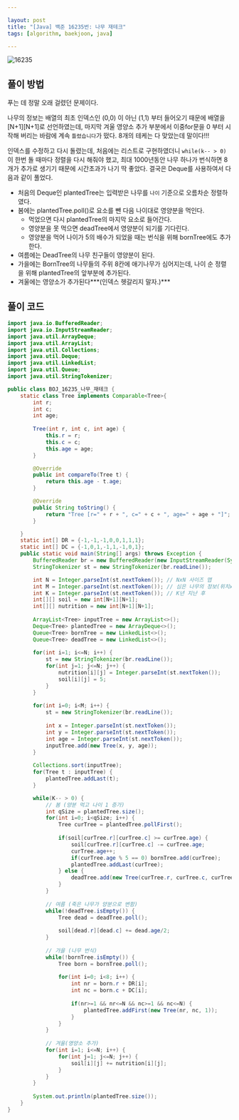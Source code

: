 ```yaml
---

layout: post
title: "[Java] 백준 16235번: 나무 재테크"
tags: [algorithm, baekjoon, java]

---
```


![16235](https://github.com/piacu/piacu.github.io/assets/26267376/dd7a59e7-a682-4476-8ec7-6bac5cc75182)



## 풀이 방법

푸는 데 정말 오래 걸렸던 문제이다.

나무의 정보는 배열의 최초 인덱스인 (0,0) 이 아닌 (1,1) 부터 들어오기 때문에 배열을 \[N+1][N+1]로 선언하였는데, 마지막 겨울 영양소 추가 부분에서 이중for문을 0 부터 시작해 버리는 바람에 계속 `틀렸습니다`가 떴다. 8개의 테케는 다 맞았는데 말이다!!!

인덱스를 수정하고 다시 돌렸는데, 처음에는 리스트로 구현하였더니 `while(k-- > 0)` 이 한번 돌 때마다 정렬을 다시 해줘야 했고, 최대 1000년동안 나무 하나가 번식하면 8개가 추가로 생기기 때문에 시간초과가 나기 딱 좋았다. 결국은 Deque를 사용하여서 다음과 같이 풀었다.

* 처음의 Deque인 plantedTree는 입력받은 나무를 `나이` 기준으로 오름차순 정렬하였다.
* 봄에는 plantedTree.poll()로 요소를 뺀 다음 나이대로 영양분을 먹인다.
  * 먹었으면 다시 plantedTree의 마지막 요소로 들어간다.
  * 영양분을 못 먹으면 deadTree에서 영양분이 되기를 기다린다.
  * 영양분을 먹어 나이가 5의 배수가 되었을 때는 번식을 위해 bornTree에도 추가한다.
* 여름에는 DeadTree의 나무 친구들이 영양분이 된다.
* 가을에는 BornTree의 나무들의 주위 8칸에 애기나무가 심어지는데, 나이 순 정렬을 위해 plantedTree의 앞부분에 추가된다.
* 겨울에는 영양소가 추가된다***(인덱스 헷갈리지 말자.)***



## 풀이 코드

```java
import java.io.BufferedReader;
import java.io.InputStreamReader;
import java.util.ArrayDeque;
import java.util.ArrayList;
import java.util.Collections;
import java.util.Deque;
import java.util.LinkedList;
import java.util.Queue;
import java.util.StringTokenizer;

public class BOJ_16235_나무_재테크 {
	static class Tree implements Comparable<Tree>{
		int r;
		int c;
		int age;
		
		Tree(int r, int c, int age) {
			this.r = r;
			this.c = c;
			this.age = age;
		}

		@Override
		public int compareTo(Tree t) {
			return this.age - t.age;
		}

		@Override
		public String toString() {
			return "Tree [r=" + r + ", c=" + c + ", age=" + age + "]";
		}

	}
	static int[] DR = {-1,-1,-1,0,0,1,1,1};
	static int[] DC = {-1,0,1,-1,1,-1,0,1};
	public static void main(String[] args) throws Exception {
		BufferedReader br = new BufferedReader(new InputStreamReader(System.in));
		StringTokenizer st = new StringTokenizer(br.readLine());

		int N = Integer.parseInt(st.nextToken()); // NxN 사이즈 맵
		int M = Integer.parseInt(st.nextToken()); // 심은 나무의 정보(위치x, 위치y, 나이)
		int K = Integer.parseInt(st.nextToken()); // K년 지난 후
		int[][] soil = new int[N+1][N+1];
		int[][] nutrition = new int[N+1][N+1];
		
		ArrayList<Tree> inputTree = new ArrayList<>();
		Deque<Tree> plantedTree = new ArrayDeque<>();
		Queue<Tree> bornTree = new LinkedList<>();
		Queue<Tree> deadTree = new LinkedList<>();
		
		for(int i=1; i<=N; i++) {
			st = new StringTokenizer(br.readLine());
			for(int j=1; j<=N; j++) {
				nutrition[i][j] = Integer.parseInt(st.nextToken());
				soil[i][j] = 5;
			}
		}
		
		for(int i=0; i<M; i++) {
			st = new StringTokenizer(br.readLine());
			
			int x = Integer.parseInt(st.nextToken());
			int y = Integer.parseInt(st.nextToken());
			int age = Integer.parseInt(st.nextToken());
			inputTree.add(new Tree(x, y, age));
		}
		
		Collections.sort(inputTree);
		for(Tree t : inputTree) {
			plantedTree.addLast(t);
		}

		while(K-- > 0) {
			// 봄 (양분 먹고 나이 1 증가)
			int qSize = plantedTree.size();
			for(int i=0; i<qSize; i++) {
				Tree curTree = plantedTree.pollFirst();
				
				if(soil[curTree.r][curTree.c] >= curTree.age) {
					soil[curTree.r][curTree.c] -= curTree.age;
					curTree.age++;
					if(curTree.age % 5 == 0) bornTree.add(curTree);
					plantedTree.addLast(curTree);
				} else {
					deadTree.add(new Tree(curTree.r, curTree.c, curTree.age));
				}
			}
			
			// 여름 (죽은 나무가 양분으로 변함)
			while(!deadTree.isEmpty()) {
				Tree dead = deadTree.poll();
				
				soil[dead.r][dead.c] += dead.age/2;
			}
			
			// 가을 (나무 번식)
			while(!bornTree.isEmpty()) {
				Tree born = bornTree.poll();
				
				for(int i=0; i<8; i++) {
					int nr = born.r + DR[i];
					int nc = born.c + DC[i];
					
					if(nr>=1 && nr<=N && nc>=1 && nc<=N) {
						plantedTree.addFirst(new Tree(nr, nc, 1));
					}
				}
			}
			
			// 겨울(영양소 추가)
			for(int i=1; i<=N; i++) {
				for(int j=1; j<=N; j++) {
					soil[i][j] += nutrition[i][j];
				}
			}
		}
	
		System.out.println(plantedTree.size());
	}
}
```
